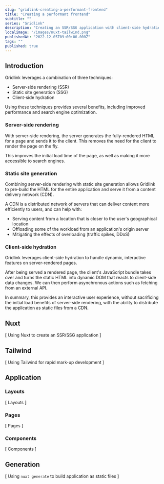 ```yaml
---
slug: "gridlink-creating-a-performant-frontend"
title: "Creating a performant frontend"
subtitle: ""
series: "Gridlink"
description: "Creating an SSR/SSG application with client-side hydration using Nuxt"
localimage: "/images/nuxt-tailwind.png"
publishedAt: "2022-12-05T09:00:00.000Z"
tags: ""
published: true
---
```


## Introduction

Gridlink leverages a combination of three techniques:

- Server-side rendering (SSR)
- Static site generation (SSG)
- Client-side hydration

Using these techniques provides several benefits, including improved performance and search engine optimization.

### Server-side rendering

With server-side rendering, the server generates the fully-rendered HTML for a page and sends it to the client. This removes the need for the client to render the page on the fly.

This improves the initial load time of the page, as well as making it more accessible to search engines.

### Static site generation

Combining server-side rendering with static site generation allows Gridlink to pre-build the HTML for the entire application and serve it from a content delivery network (CDN).

A CDN is a distributed network of servers that can deliver content more efficiently to users, and can help with:

- Serving content from a location that is closer to the user's geographical location
- Offloading some of the workload from an application's origin server
- Mitigating the effects of overloading (traffic spikes, DDoS)

### Client-side hydration

Gridlink leverages client-side hydration to handle dynamic, interactive features on server-rendered pages.

After being served a rendered page, the client's JavaScript bundle takes over and turns the static HTML into dynamic DOM that reacts to client-side data changes. We can then perform asynchronous actions such as fetching from an external API.

In summary, this provides an interactive user experience, without sacrificing the initial load benefits of server-side rendering, with the ability to distribute the application as static files from a CDN.

## Nuxt

[ Using Nuxt to create an SSR/SSG application ]

## Tailwind

[ Using Tailwind for rapid mark-up development ]

## Application

### Layouts

[ Layouts ]

### Pages

[ Pages ]

### Components

[ Components ]

## Generation

[ Using `nuxt generate` to build application as static files ]
